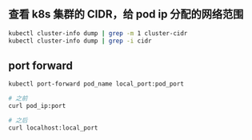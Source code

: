 
## 查看 k8s 集群的 CIDR，给 pod ip 分配的网络范围

```bash
kubectl cluster-info dump | grep -m 1 cluster-cidr
kubectl cluster-info dump | grep -i cidr
```

## port forward

```bash
kubectl port-forward pod_name local_port:pod_port

# 之前
curl pod_ip:port

# 之后
curl localhost:local_port
```
